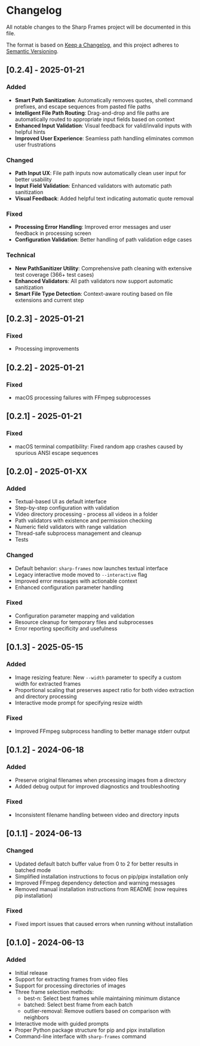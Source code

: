 # Changelog

All notable changes to the Sharp Frames project will be documented in this file.

The format is based on [Keep a Changelog](https://keepachangelog.com/en/1.0.0/),
and this project adheres to [Semantic Versioning](https://semver.org/spec/v2.0.0.html).

## [0.2.4] - 2025-01-21

### Added
- **Smart Path Sanitization**: Automatically removes quotes, shell command prefixes, and escape sequences from pasted file paths
- **Intelligent File Path Routing**: Drag-and-drop and file paths are automatically routed to appropriate input fields based on context
- **Enhanced Input Validation**: Visual feedback for valid/invalid inputs with helpful hints
- **Improved User Experience**: Seamless path handling eliminates common user frustrations

### Changed
- **Path Input UX**: File path inputs now automatically clean user input for better usability
- **Input Field Validation**: Enhanced validators with automatic path sanitization
- **Visual Feedback**: Added helpful text indicating automatic quote removal

### Fixed
- **Processing Error Handling**: Improved error messages and user feedback in processing screen
- **Configuration Validation**: Better handling of path validation edge cases

### Technical
- **New PathSanitizer Utility**: Comprehensive path cleaning with extensive test coverage (366+ test cases)
- **Enhanced Validators**: All path validators now support automatic sanitization
- **Smart File Type Detection**: Context-aware routing based on file extensions and current step

## [0.2.3] - 2025-01-21

### Fixed
- Processing improvements

## [0.2.2] - 2025-01-21

### Fixed
- macOS processing failures with FFmpeg subprocesses

## [0.2.1] - 2025-01-21

### Fixed
- macOS terminal compatibility: Fixed random app crashes caused by spurious ANSI escape sequences

## [0.2.0] - 2025-01-XX

### Added
- Textual-based UI as default interface
- Step-by-step configuration with validation
- Video directory processing - process all videos in a folder
- Path validators with existence and permission checking
- Numeric field validators with range validation
- Thread-safe subprocess management and cleanup
- Tests

### Changed
- Default behavior: `sharp-frames` now launches textual interface
- Legacy interactive mode moved to `--interactive` flag
- Improved error messages with actionable context
- Enhanced configuration parameter handling

### Fixed
- Configuration parameter mapping and validation
- Resource cleanup for temporary files and subprocesses
- Error reporting specificity and usefulness

## [0.1.3] - 2025-05-15

### Added
- Image resizing feature: New `--width` parameter to specify a custom width for extracted frames
- Proportional scaling that preserves aspect ratio for both video extraction and directory processing
- Interactive mode prompt for specifying resize width

### Fixed
- Improved FFmpeg subprocess handling to better manage stderr output

## [0.1.2] - 2024-06-18

### Added
- Preserve original filenames when processing images from a directory
- Added debug output for improved diagnostics and troubleshooting

### Fixed
- Inconsistent filename handling between video and directory inputs

## [0.1.1] - 2024-06-13

### Changed
- Updated default batch buffer value from 0 to 2 for better results in batched mode
- Simplified installation instructions to focus on pip/pipx installation only
- Improved FFmpeg dependency detection and warning messages
- Removed manual installation instructions from README (now requires pip installation)

### Fixed
- Fixed import issues that caused errors when running without installation

## [0.1.0] - 2024-06-13

### Added
- Initial release
- Support for extracting frames from video files
- Support for processing directories of images
- Three frame selection methods:
  - best-n: Select best frames while maintaining minimum distance
  - batched: Select best frame from each batch
  - outlier-removal: Remove outliers based on comparison with neighbors
- Interactive mode with guided prompts
- Proper Python package structure for pip and pipx installation
- Command-line interface with `sharp-frames` command 